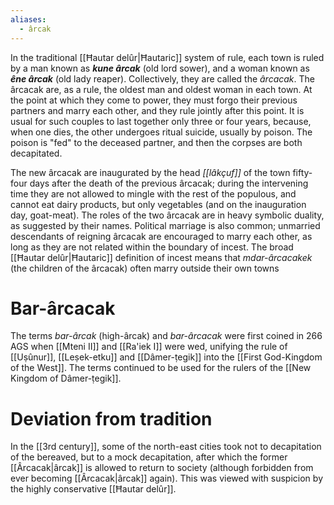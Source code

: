 ```yaml
---
aliases:
  - ârcak
---
```

In the traditional [[Ħautar delûr|Ħautaric]] system of rule, each town is ruled by a man known as ***kune ârcak*** (old lord sower), and a woman known as ***êne ârcak*** (old lady reaper). Collectively, they are called the *ârcacak*. The ârcacak are, as a rule, the oldest man and oldest woman in each town. At the point at which they come to power, they must forgo their previous partners and marry each other, and they rule jointly after this point. It is usual for such couples to last together only three or four years, because, when one dies, the other undergoes ritual suicide, usually by poison. The poison is "fed" to the deceased partner, and then the corpses are both decapitated.

The new ârcacak are inaugurated by the head *[[lâkçuf]]* of the town fifty-four days after the death of the previous ârcacak; during the intervening time they are not allowed to mingle with the rest of the populous, and cannot eat dairy products, but only vegetables (and on the inauguration day, goat-meat). The roles of the two ârcacak are in heavy symbolic duality, as suggested by their names. Political marriage is also common; unmarried descendants of reigning ârcacak are encouraged to marry each other, as long as they are not related within the boundary of incest. The broad [[Ħautar delûr|Ħautaric]] definition of incest means that *mdar-ârcacakek* (the children of the ârcacak) often marry outside their own towns
# Bar-ârcacak
The terms *bar-ârcak* (high-ârcak) and *bar-ârcacak* were first coined in 266 AGS when [[Mteni II]] and [[Ra'iek I]] were wed, unifying the rule of [[Uṣûnur]], [[Leṣek-etku]] and [[Dâmer-ṭegik]] into the [[First God-Kingdom of the West]]. The terms continued to be used for the rulers of the [[New Kingdom of Dâmer-ṭegik]].
# Deviation from tradition
In the [[3rd century]], some of the north-east cities took not to decapitation of the bereaved, but to a mock decapitation, after which the former [[Ârcacak|ârcak]] is allowed to return to society (although forbidden from ever becoming [[Ârcacak|ârcak]] again). This was viewed with suspicion by the highly conservative [[Ħautar delûr]].
